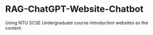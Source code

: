 # RAG-ChatGPT-Website-Chatbot
 Using NTU SCSE Undergraduate course introduction websites as the content
